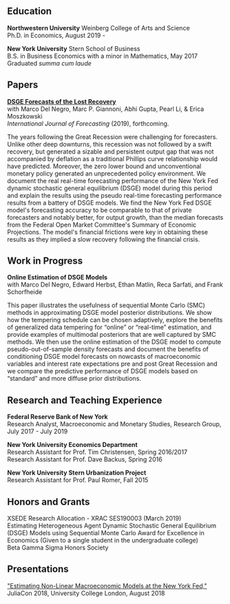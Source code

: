 <!-- Michael Cai -->
<!-- ============== -->
<!-- > Updated July 2019 • [michaelcai.com/cv/][1]   -->
<!-- > (832) 758-7670 • [me@michaelcai.com][2] -->


Education
---------
**Northwestern University** Weinberg College of Arts and Science  
Ph.D. in Economics, August 2019 -

**New York University** Stern School of Business  
B.S. in Business Economics with a minor in Mathematics, May 2017  
Graduated *summa cum laude*


Papers
--------------
**[DSGE Forecasts of the Lost Recovery](/files/sr844.pdf)**  
with Marco Del Negro, Marc P. Giannoni, Abhi Gupta, Pearl Li, & Erica Moszkowski  
*International Journal of Forecasting* (2019), forthcoming.

The years following the Great Recession were challenging for forecasters. Unlike other deep downturns, this recession was not followed by a swift recovery, but generated a sizable and persistent output gap that was not accompanied by deflation as a traditional Phillips curve relationship would have predicted. Moreover, the zero lower bound and unconventional monetary policy generated an unprecedented policy environment. We document the real real-time forecasting performance of the New York Fed dynamic stochastic general equilibrium (DSGE) model during this period and explain the results using the pseudo real-time forecasting performance results from a battery of DSGE models. We find the New York Fed DSGE model's forecasting accuracy to be comparable to that of private forecasters and notably better, for output growth, than the median forecasts from the Federal Open Market Committee's Summary of Economic Projections. The model's financial frictions were key in obtaining these results as they implied a slow recovery following the financial crisis.


Work in Progress
----------------
**Online Estimation of DSGE Models**  
with Marco Del Negro, Edward Herbst, Ethan Matlin, Reca Sarfati, and Frank Schorfheide

This paper illustrates the usefulness of sequential Monte Carlo (SMC) methods in approximating DSGE model posterior distributions. We show how the tempering schedule can be chosen adaptively, explore the benefits of generalized data tempering for “online” or “real-time” estimation, and provide examples of multimodal posteriors that are well captured by SMC methods. We then use the online estimation of the DSGE model to compute pseudo-out-of-sample density forecasts and document the benefits of conditioning DSGE model forecasts on nowcasts of macroeconomic variables and interest rate expectations pre and post Great Recession and we compare the predictive performance of DSGE models based on “standard” and more diffuse prior distributions.

Research and Teaching Experience
------------------
**Federal Reserve Bank of New York**  
Research Analyst, Macroeconomic and Monetary Studies, Research Group, July 2017 - July 2019

**New York University Economics Department**  
Research Assistant for Prof. Tim Christensen, Spring 2016/2017  
Research Assistant for Prof. Dave Backus, Spring 2016

**New York University Stern Urbanization Project**  
Research Assistant for Prof. Paul Romer, Fall 2015


Honors and Grants
-----------------
XSEDE Research Allocation - XRAC SES190003 (March 2019)  
Estimating Heterogeneous Agent Dynamic Stochastic General Equilibrium (DSGE) Models using Sequential Monte Carlo
Award for Excellence in Economics (Given to a single student in the undergraduate college)  
Beta Gamma Sigma Honors Society

Presentations
-------------
["Estimating Non-Linear Macroeconomic Models at the New York Fed,"](https://www.youtube.com/watch?v=dFyr8U-SY2M&list=PLP8iPy9hna6Qsq5_-zrg0NTwqDSDYtfQB&index=77) JuliaCon 2018, University College London, August 2018  


[1]: https://michaelcai.com/cv/
[2]: mailto:me@michaelcai.com
